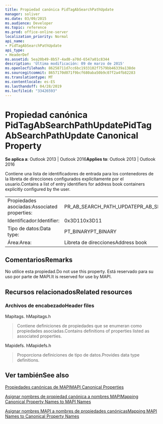 ```yaml
---
title: Propiedad canónica PidTagAbSearchPathUpdate
manager: soliver
ms.date: 03/09/2015
ms.audience: Developer
ms.topic: reference
ms.prod: office-online-server
localization_priority: Normal
api_name:
- PidTagAbSearchPathUpdate
api_type:
- HeaderDef
ms.assetid: 5ea20b49-8b57-4ad0-a70d-6547a01c8344
description: 'Última modificación: 09 de marzo de 2015'
ms.openlocfilehash: 86258711d7cc6bc1933102f7579bb46339a138de
ms.sourcegitcommit: 8657170d071f9bcf680aba50b9c07f2a4fb82283
ms.translationtype: MT
ms.contentlocale: es-ES
ms.lasthandoff: 04/28/2019
ms.locfileid: "33426593"
---
```

# <a name="pidtagabsearchpathupdate-canonical-property"></a><span data-ttu-id="a7866-103">Propiedad canónica PidTagAbSearchPathUpdate</span><span class="sxs-lookup"><span data-stu-id="a7866-103">PidTagAbSearchPathUpdate Canonical Property</span></span>

  
  
<span data-ttu-id="a7866-104">**Se aplica a**: Outlook 2013 | Outlook 2016</span><span class="sxs-lookup"><span data-stu-id="a7866-104">**Applies to**: Outlook 2013 | Outlook 2016</span></span> 
  
<span data-ttu-id="a7866-105">Contiene una lista de identificadores de entrada para los contenedores de la libreta de direcciones configurados explícitamente por el usuario.</span><span class="sxs-lookup"><span data-stu-id="a7866-105">Contains a list of entry identifiers for address book containers explicitly configured by the user.</span></span> 
  
|||
|:-----|:-----|
|<span data-ttu-id="a7866-106">Propiedades asociadas:</span><span class="sxs-lookup"><span data-stu-id="a7866-106">Associated properties:</span></span>  <br/> |<span data-ttu-id="a7866-107">PR_AB_SEARCH_PATH_UPDATE</span><span class="sxs-lookup"><span data-stu-id="a7866-107">PR_AB_SEARCH_PATH_UPDATE</span></span>  <br/> |
|<span data-ttu-id="a7866-108">Identificador:</span><span class="sxs-lookup"><span data-stu-id="a7866-108">Identifier:</span></span>  <br/> |<span data-ttu-id="a7866-109">0x3D11</span><span class="sxs-lookup"><span data-stu-id="a7866-109">0x3D11</span></span>  <br/> |
|<span data-ttu-id="a7866-110">Tipo de datos:</span><span class="sxs-lookup"><span data-stu-id="a7866-110">Data type:</span></span>  <br/> |<span data-ttu-id="a7866-111">PT_BINARY</span><span class="sxs-lookup"><span data-stu-id="a7866-111">PT_BINARY</span></span>  <br/> |
|<span data-ttu-id="a7866-112">Área:</span><span class="sxs-lookup"><span data-stu-id="a7866-112">Area:</span></span>  <br/> |<span data-ttu-id="a7866-113">Libreta de direcciones</span><span class="sxs-lookup"><span data-stu-id="a7866-113">Address book</span></span>  <br/> |
   
## <a name="remarks"></a><span data-ttu-id="a7866-114">Comentarios</span><span class="sxs-lookup"><span data-stu-id="a7866-114">Remarks</span></span>

<span data-ttu-id="a7866-115">No utilice esta propiedad.</span><span class="sxs-lookup"><span data-stu-id="a7866-115">Do not use this property.</span></span> <span data-ttu-id="a7866-116">Está reservado para su uso por parte de MAPI.</span><span class="sxs-lookup"><span data-stu-id="a7866-116">It is reserved for use by MAPI.</span></span>
  
## <a name="related-resources"></a><span data-ttu-id="a7866-117">Recursos relacionados</span><span class="sxs-lookup"><span data-stu-id="a7866-117">Related resources</span></span>

### <a name="header-files"></a><span data-ttu-id="a7866-118">Archivos de encabezado</span><span class="sxs-lookup"><span data-stu-id="a7866-118">Header files</span></span>

<span data-ttu-id="a7866-119">Mapitags. h</span><span class="sxs-lookup"><span data-stu-id="a7866-119">Mapitags.h</span></span>
  
> <span data-ttu-id="a7866-120">Contiene definiciones de propiedades que se enumeran como propiedades asociadas.</span><span class="sxs-lookup"><span data-stu-id="a7866-120">Contains definitions of properties listed as associated properties.</span></span>
    
<span data-ttu-id="a7866-121">Mapidefs. h</span><span class="sxs-lookup"><span data-stu-id="a7866-121">Mapidefs.h</span></span>
  
> <span data-ttu-id="a7866-122">Proporciona definiciones de tipo de datos.</span><span class="sxs-lookup"><span data-stu-id="a7866-122">Provides data type definitions.</span></span>
    
## <a name="see-also"></a><span data-ttu-id="a7866-123">Ver también</span><span class="sxs-lookup"><span data-stu-id="a7866-123">See also</span></span>



[<span data-ttu-id="a7866-124">Propiedades canónicas de MAPI</span><span class="sxs-lookup"><span data-stu-id="a7866-124">MAPI Canonical Properties</span></span>](mapi-canonical-properties.md)
  
[<span data-ttu-id="a7866-125">Asignar nombres de propiedad canónica a nombres MAPI</span><span class="sxs-lookup"><span data-stu-id="a7866-125">Mapping Canonical Property Names to MAPI Names</span></span>](mapping-canonical-property-names-to-mapi-names.md)
  
[<span data-ttu-id="a7866-126">Asignar nombres MAPI a nombres de propiedades canónicas</span><span class="sxs-lookup"><span data-stu-id="a7866-126">Mapping MAPI Names to Canonical Property Names</span></span>](mapping-mapi-names-to-canonical-property-names.md)


